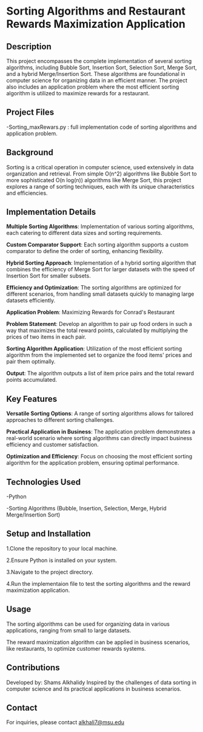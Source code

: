 # Sorting Algorithms and Restaurant Rewards Maximization Application

## Description

This project encompasses the complete implementation of several sorting algorithms, including Bubble Sort, Insertion Sort, Selection Sort, Merge Sort, and a hybrid Merge/Insertion Sort. These algorithms are foundational in computer science for organizing data in an efficient manner. The project also includes an application problem where the most efficient sorting algorithm is utilized to maximize rewards for a restaurant.

## Project Files
-Sorting_maxRewars.py : full implementation code of sorting algorithms and application problem.

## Background

Sorting is a critical operation in computer science, used extensively in data organization and retrieval. From simple O(n^2) algorithms like Bubble Sort to more sophisticated O(n log(n)) algorithms like Merge Sort, this project explores a range of sorting techniques, each with its unique characteristics and efficiencies.

## Implementation Details

**Multiple Sorting Algorithms**: Implementation of various sorting algorithms, each catering to different data sizes and sorting requirements.

**Custom Comparator Support**: Each sorting algorithm supports a custom comparator to define the order of sorting, enhancing flexibility.

**Hybrid Sorting Approach**: Implementation of a hybrid sorting algorithm that combines the efficiency of Merge Sort for larger datasets with the speed of Insertion Sort for smaller subsets.

**Efficiency and Optimization**: The sorting algorithms are optimized for different scenarios, from handling small datasets quickly to managing large datasets efficiently.

**Application Problem**: Maximizing Rewards for Conrad's Restaurant


**Problem Statement**: Develop an algorithm to pair up food orders in such a way that maximizes the total reward points, calculated by multiplying the prices of two items in each pair.

**Sorting Algorithm Application**: Utilization of the most efficient sorting algorithm from the implemented set to organize the food items' prices and pair them optimally.

**Output**: The algorithm outputs a list of item price pairs and the total reward points accumulated.

## Key Features

**Versatile Sorting Options**: A range of sorting algorithms allows for tailored approaches to different sorting challenges.

**Practical Application in Business**: The application problem demonstrates a real-world scenario where sorting algorithms can directly impact business efficiency and customer satisfaction.

**Optimization and Efficiency**: Focus on choosing the most efficient sorting algorithm for the application problem, ensuring optimal performance.

## Technologies Used

-Python

-Sorting Algorithms (Bubble, Insertion, Selection, Merge, Hybrid Merge/Insertion Sort)

## Setup and Installation

1.Clone the repository to your local machine.

2.Ensure Python is installed on your system.

3.Navigate to the project directory.

4.Run the implementaion file to test the sorting algorithms and the reward maximization application.

## Usage

The sorting algorithms can be used for organizing data in various applications, ranging from small to large datasets.

The reward maximization algorithm can be applied in business scenarios, like restaurants, to optimize customer rewards systems.

## Contributions

Developed by: Shams Alkhalidy
Inspired by the challenges of data sorting in computer science and its practical applications in business scenarios.

## Contact

For inquiries, please contact alkhali7@msu.edu
